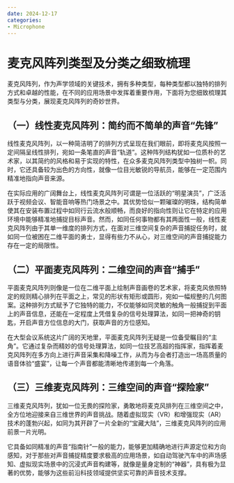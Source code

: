 ```yaml
---
date: 2024-12-17
categories:
- Microphone
---
```


# 麦克风阵列类型及分类之细致梳理

麦克风阵列，作为声学领域的关键技术，拥有多种类型，每种类型都以独特的排列方式和卓越的性能，在不同的应用场景中发挥着重要作用，下面将为您细致梳理其类型与分类，展现麦克风阵列的奇妙世界。
<!-- more -->
## **（一）线性麦克风阵列：简约而不简单的声音“先锋”**

线性麦克风阵列，以一种简洁明了的排列方式呈现在我们眼前，即将麦克风按照一定间隔呈线性排列，宛如一条笔直的声音“轨道”。这种阵列结构犹如一位质朴的艺术家，以其简约的风格和易于实现的特性，在众多麦克风阵列类型中独树一帜。同时，它还具备较为出色的方向性，就像一位目光敏锐的导航员，能够在一定范围内精准地指向声音来源。

在实际应用的广阔舞台上，线性麦克风阵列可谓是一位活跃的“明星演员”，广泛活跃于视频会议、智能音响等热门场景之中。其优势恰似一颗璀璨的明珠，结构简单使其在安装布置过程中如同行云流水般顺畅，而良好的指向性则让它在特定的应用环境中能够精准地捕捉目标声音。然而，如同任何事物都有其两面性一般，线性麦克风阵列由于其单一维度的排列方式，在面对三维空间复杂的声音捕捉任务时，就如同一位被困在二维平面的勇士，显得有些力不从心，对三维空间的声音捕捉能力存在一定的局限性。

## **（二）平面麦克风阵列：二维空间的声音“捕手”**

平面麦克风阵列则像是一位在二维平面上绘制声音画卷的艺术家，将麦克风依照特定的规则精心排列在平面之上，常见的形状有矩形或圆形，宛如一幅规整的几何图案。这种排列方式赋予了它独特的能力，不仅能够如同灵敏的触角一般捕捉到平面上的声音信息，还能在一定程度上凭借复杂的信号处理算法，如同一把神奇的钥匙，开启声音方位信息的大门，获取声音的方位感知。

在大型会议系统这片广阔的天地里，平面麦克风阵列无疑是一位备受瞩目的“主角”。它通过复杂而精妙的信号处理算法，如同一位技艺高超的指挥家，指挥着麦克风阵列在多方向上进行声音采集和降噪工作，从而为与会者打造出一场高质量的语音体验“盛宴”，让每一个声音都能清晰地传递到每一个角落。

## **（三）三维麦克风阵列：三维空间的声音“探险家”**

三维麦克风阵列，犹如一位无畏的探险家，勇敢地将麦克风排列在三维空间之中，全方位地迎接来自三维世界的声音挑战。随着虚拟现实（VR）和增强现实（AR）技术的蓬勃兴起，如同为其开辟了一片全新的“宝藏大陆”，三维麦克风阵列的应用前景一片光明。

它具备如同精准的声音“指南针”一般的能力，能够更加精确地进行声源定位和方向感知，对于那些对声音捕捉精度要求极高的应用场景，如自动驾驶汽车中的声场感知、虚拟现实场景中的沉浸式声音构建等，就像是量身定制的“神器”，具有极为显著的优势，能够为这些前沿科技领域提供坚实可靠的声音技术支撑。
